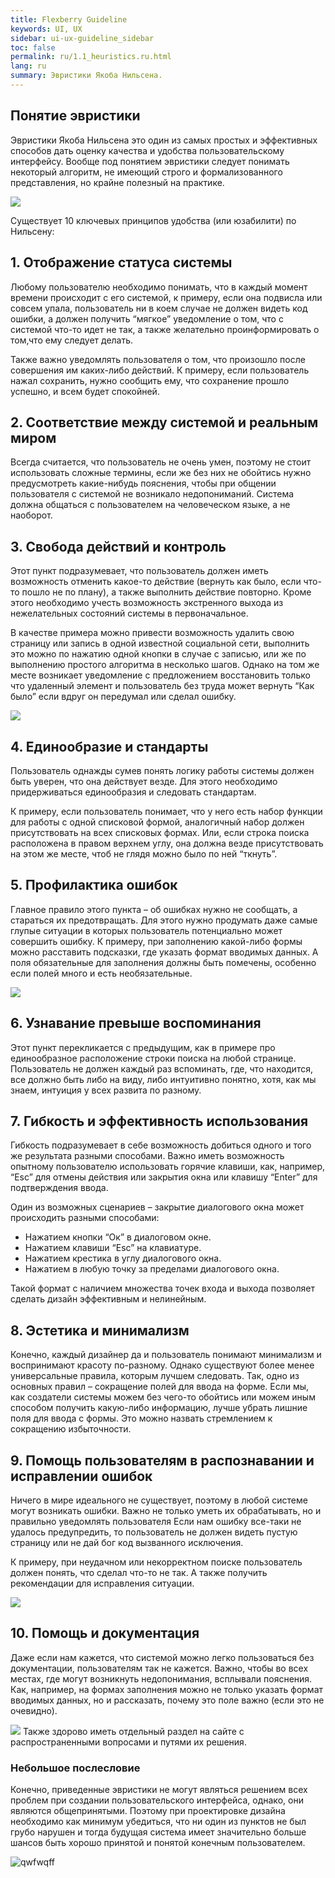 ```yaml
---
title: Flexberry Guideline
keywords: UI, UX
sidebar: ui-ux-guideline_sidebar
toc: false
permalink: ru/1.1_heuristics.ru.html
lang: ru
summary: Эвристики Якоба Нильсена.
---
```


## Понятие эвристики
Эвристики Якоба Нильсена это один из самых простых и эффективных способов дать оценку качества и удобства пользовательскому интерфейсу. Вообще под понятием эвристики следует понимать некоторый алгоритм, не имеющий строго и формализованного представления, но крайне полезный на практике.

![](../../../images/pages/guides/ui-ux-guideline/1.1_heuristics_images/1.png)

Cуществует 10 ключевых принципов удобства (или юзабилити) по Нильсену:
## 1. Отображение статуса системы
Любому пользователю необходимо понимать, что в каждый момент времени происходит с его системой, к примеру, если она подвисла или совсем упала, пользователь ни в коем случае не должен видеть код ошибки, а должен получить “мягкое” уведомление о том, что с системой что-то идет не так, а также желательно проинформировать о том,что ему следует делать.

Также важно уведомлять пользователя о том, что произошло после совершения им каких-либо действий. К примеру, если пользователь нажал сохранить, нужно сообщить ему, что сохранение прошло успешно, и всем будет спокойней.
## 2. Соответствие между системой и реальным миром
Всегда считается, что пользователь не очень умен, поэтому не стоит использовать сложные термины, если же без них не обойтись нужно предусмотреть какие-нибудь пояснения, чтобы при общении пользователя с системой не возникало недопониманий. Система должна общаться с пользователем на человеческом языке, а не наоборот.
## 3. Свобода действий и контроль
Этот пункт подразумевает, что пользователь должен иметь возможность отменить какое-то действие (вернуть как было, если что-то пошло не по плану), а также выполнить действие повторно. Кроме этого необходимо учесть возможность экстренного выхода из нежелательных состояний системы в первоначальное.  

В качестве примера можно привести возможность удалить свою страницу или запись в одной известной социальной сети, выполнить это можно по нажатию одной кнопки в случае с записью, или же по выполнению простого алгоритма в несколько шагов. Однако на том же месте возникает уведомление с предложением восстановить только что удаленный элемент и пользователь без труда может вернуть “Как было” если вдруг он передумал или сделал ошибку.

![](../../../images/pages/guides/ui-ux-guideline/1.1_heuristics_images/2.png)

## 4. Единообразие и стандарты
Пользователь однажды сумев понять логику работы системы должен быть уверен, что она действует везде. Для этого необходимо придерживаться единообразия и следовать стандартам.

К примеру, если пользователь понимает, что у него есть набор функции для работы с одной списковой формой, аналогичный набор должен присутствовать на всех списковых формах. Или, если строка поиска расположена в правом верхнем углу, она должна везде присутствовать на этом же месте, чтоб не глядя можно было по ней “ткнуть”.
## 5. Профилактика ошибок
Главное правило этого пункта – об ошибках нужно не сообщать, а стараться их предотвращать. Для этого нужно продумать даже самые глупые ситуации в которых пользователь потенциально может совершить ошибку. К примеру, при заполнению какой-либо формы можно расставить подсказки, где указать формат вводимых данных. А поля обязательные для заполнения должны быть помечены, особенно если полей много и есть необязательные.

![](../../../images/pages/guides/ui-ux-guideline/1.1_heuristics_images/3.png)

## 6. Узнавание превыше воспоминания
Этот пункт перекликается с предыдущим, как в примере про единообразное расположение строки поиска на любой странице. Пользователь не должен каждый раз вспоминать, где, что находится, все должно быть либо на виду, либо интуитивно понятно, хотя, как мы знаем, интуиция у всех развита по разному.
## 7. Гибкость и эффективность использования
Гибкость подразумевает в себе возможность добиться одного и того же результата разными способами. Важно иметь возможность опытному пользователю использовать горячие клавиши, как, например, “Esc” для отмены действия или закрытия окна или клавишу “Enter” для подтверждения ввода. 

Один из возможных сценариев – закрытие диалогового окна может происходить разными способами:
* Нажатием кнопки “Ок” в диалоговом окне.
* Нажатием клавиши “Esc” на клавиатуре.
* Нажатием крестика в углу диалогового окна.
* Нажатием в любую точку за пределами диалогового окна.

Такой формат с наличием множества точек входа и выхода позволяет сделать дизайн эффективным и нелинейным.
## 8. Эстетика и минимализм
Конечно, каждый дизайнер да и пользователь понимают минимализм и воспринимают красоту по-разному. Однако существуют более менее универсальные правила, которым лучшем следовать. Так, одно из основных правил – сокращение полей для ввода на форме. Если мы, как создатели системы можем без чего-то обойтись или можем иным способом получить какую-либо информацию, лучше убрать лишние поля для ввода с формы. Это можно назвать стремлением к сокращению избыточности.
## 9. Помощь пользователям в распознавании и исправлении ошибок
Ничего в мире идеального не существует, поэтому в любой системе могут возникать ошибки. Важно не только уметь их обрабатывать, но и правильно уведомлять пользователя Если нам ошибку все-таки не удалось предупредить, то пользователь не должен видеть пустую страницу или не дай бог код вызванного исключения. 

К примеру, при неудачном или некорректном поиске пользователь должен понять, что сделал что-то не так. А также получить рекомендации для исправления ситуации.

![](../../../images/pages/guides/ui-ux-guideline/1.1_heuristics_images/4.png)

## 10. Помощь и документация
Даже если нам кажется, что системой можно легко пользоваться без документации, пользователям так не кажется. Важно, чтобы во всех местах, где могут возникнуть недопонимания, всплывали пояснения. Как, например, на формах заполнения можно не только указать формат вводимых данных, но и рассказать, почему это поле важно (если это не очевидно).

![](../../../images/pages/guides/ui-ux-guideline/1.1_heuristics_images/5.png)
Также здорово иметь отдельный раздел на сайте с распространенными вопросами и путями их решения.

### Небольшое послесловие
Конечно, приведенные эвристики не могут являться решением всех проблем при создании пользовательского интерфейса, однако, они являются общепринятыми. Поэтому при проектировке дизайна необходимо как минимум убедиться, что ни один из пунктов не был грубо нарушен и тогда будущая система имеет значительно больше шансов быть хорошо принятой и понятой конечным пользователем.

![qwfwqff](../../../../images/helpapi-01.png)
